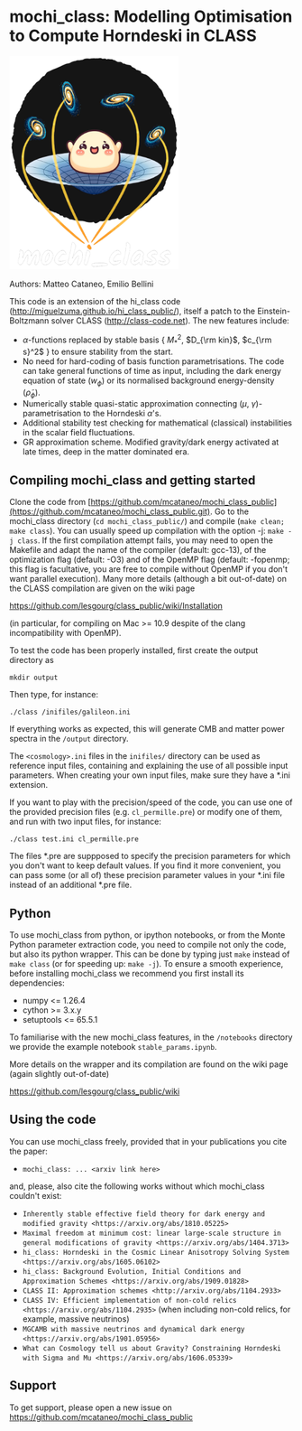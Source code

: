 mochi_class: Modelling Optimisation to Compute Horndeski in CLASS
==============================================

<p align="left">
  <img src="logos/mochi_class_logo_github_black_back.png" alt="mochi_class logo" width="300" />
</p>

Authors: Matteo Cataneo, Emilio Bellini

This code is an extension of the hi_class code (http://miguelzuma.github.io/hi_class_public/), itself a patch to the Einstein-Boltzmann solver CLASS (http://class-code.net). The new features include:

  * $\alpha$-functions replaced by stable basis \{ $M_{\ast}^2$, $D_{\rm kin}$, $c_{\rm s}^2$ \} to ensure stability from the start.
  * No need for hard-coding of basis function parametrisations. The code can take general functions of time as input, including the dark energy equation of state ($w_\phi$) or its normalised background energy-density ($\tilde\rho_\phi$).
  * Numerically stable quasi-static approximation connecting ($\mu$, $\gamma$)-parametrisation to the Horndeski $\alpha$'s. 
  * Additional stability test checking for mathematical (classical) instabilities in the scalar field fluctuations.
  * GR approximation scheme. Modified gravity/dark energy activated at late times, deep in the matter dominated era.


Compiling mochi_class and getting started
-----------------------------------

Clone the code from [https://github.com/mcataneo/mochi_class_public](https://github.com/mcataneo/mochi_class_public.git). 
Go to the mochi_class directory (`cd mochi_class_public/`) and compile (`make clean;
make class`). You can usually speed up compilation with the option -j:
`make -j class`. If the first compilation attempt fails, you may need to
open the Makefile and adapt the name of the compiler (default: gcc-13),
of the optimization flag (default: -O3) and of the OpenMP
flag (default: -fopenmp; this flag is facultative, you are free to
compile without OpenMP if you don't want parallel execution). 
Many more details (although a bit out-of-date) on the CLASS compilation are given on the
wiki page

https://github.com/lesgourg/class_public/wiki/Installation

(in particular, for compiling on Mac >= 10.9 despite of the clang
incompatibility with OpenMP).

To test the code has been properly installed, first create the output directory as

    mkdir output

Then type, for instance:

    ./class /inifiles/galileon.ini

If everything works as expected, this will generate CMB and matter power spectra in the `/output` directory.

The `<cosmology>.ini` files in the `inifiles/` directory can be used as reference input files, containing and
explaining the use of all possible input parameters. When creating
your own input files, make sure they have a *.ini
extension.

If you want to play with the precision/speed of the code, you can use
one of the provided precision files (e.g. `cl_permille.pre`) or modify
one of them, and run with two input files, for instance:

    ./class test.ini cl_permille.pre

The files *.pre are suppposed to specify the precision parameters for
which you don't want to keep default values. If you find it more
convenient, you can pass some (or all of) these precision parameter values in your *.ini
file instead of an additional *.pre file.

Python
------

To use mochi_class from python, or ipython notebooks, or from the Monte
Python parameter extraction code, you need to compile not only the
code, but also its python wrapper. This can be done by typing just
`make` instead of `make class` (or for speeding up: `make -j`). To ensure 
a smooth experience, before installing mochi_class we recommend you first install 
its dependencies:

  * numpy <= 1.26.4
  * cython >= 3.x.y
  * setuptools <= 65.5.1

To familiarise with the new mochi_class features, in the `/notebooks` directory we provide the example notebook `stable_params.ipynb`.

More details on the wrapper and its compilation are found on the wiki page (again slightly out-of-date)

https://github.com/lesgourg/class_public/wiki


Using the code
--------------

You can use mochi_class freely, provided that in your publications you cite
the paper: 

  * `mochi_class: ... <arxiv link here>`

and, please, also cite the following works without which mochi_class couldn't exist:

  * `Inherently stable effective field theory for dark energy and modified gravity <https://arxiv.org/abs/1810.05225>`
  * `Maximal freedom at minimum cost: linear large-scale structure in general modifications of gravity <https://arxiv.org/abs/1404.3713>`
  * `hi_class: Horndeski in the Cosmic Linear Anisotropy Solving System <https://arxiv.org/abs/1605.06102>`
  * `hi_class: Background Evolution, Initial Conditions and Approximation Schemes <https://arxiv.org/abs/1909.01828>`
  * `CLASS II: Approximation schemes <http://arxiv.org/abs/1104.2933>`
  * `CLASS IV: Efficient implementation of non-cold relics <https://arxiv.org/abs/1104.2935>` (when including non-cold relics, for example, massive neutrinos)
  * `MGCAMB with massive neutrinos and dynamical dark energy <https://arxiv.org/abs/1901.05956>`
  * `What can Cosmology tell us about Gravity? Constraining Horndeski with Sigma and Mu <https://arxiv.org/abs/1606.05339>`

Support
-------

To get support, please open a new issue on https://github.com/mcataneo/mochi_class_public
